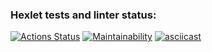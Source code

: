 ### Hexlet tests and linter status:

[![Actions Status](https://github.com/dsgnfox/frontend-project-lvl1/workflows/hexlet-check/badge.svg)](https://github.com/dsgnfox/frontend-project-lvl1/actions)
[![Maintainability](https://api.codeclimate.com/v1/badges/a99a88d28ad37a79dbf6/maintainability)](https://codeclimate.com/github/codeclimate/codeclimate/maintainability)
[![asciicast](https://asciinema.org/a/4c5GjxGIXDuOtSBX7czw4Cv1K.svg)](https://asciinema.org/a/4c5GjxGIXDuOtSBX7czw4Cv1K)
